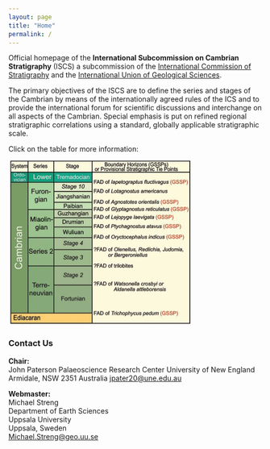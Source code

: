 ```yaml
---
layout: page
title: "Home"
permalink: /
---
```


Official homepage of the **International Subcommission on Cambrian Stratigraphy** (ISCS) a subcommission of the [International Commission of Stratigraphy](https://stratigraphy.org) and the [International Union of Geological Sciences](http://www.iugs.org).

The primary objectives of the ISCS are to define the series and stages of the Cambrian by means of the internationally agreed rules of the ICS and to provide the international forum for scientific discussions and interchange on all aspects of the Cambrian. Special emphasis is put on refined regional stratigraphic correlations using a standard, globally applicable stratigraphic scale.

Click on the table for more information:

[![](images/2013GSSPs.jpg)](/gssps)

### Contact Us
**Chair:**  
John Paterson
Palaeoscience Research Center 
University of New England
Armidale, NSW 2351
Australia
<jpater20@une.edu.au>

**Webmaster:**  
Michael Streng  
Department of Earth Sciences  
Uppsala University  
Uppsala, Sweden  
<Michael.Streng@geo.uu.se>

